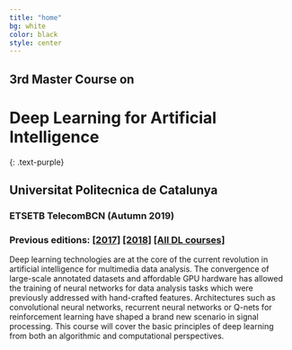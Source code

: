 ```yaml
---
title: "home"
bg: white
color: black
style: center
---
```


## 3rd Master Course on
# **Deep Learning for Artificial Intelligence**
{: .text-purple}
## Universitat Politecnica de Catalunya 

### ETSETB TelecomBCN (Autumn 2019)

### Previous editions: [[2017]][DLAI2017] [[2018]][DLAI2018] [[All DL courses]][lectures-all]

Deep learning technologies are at the core of the current revolution in artificial intelligence for multimedia data analysis. The convergence of large-scale annotated datasets and affordable GPU hardware has allowed the training of neural networks for data analysis tasks which were previously addressed with hand-crafted features. Architectures such as convolutional neural networks, recurrent neural networks or Q-nets for reinforcement learning have shaped a brand new scenario in signal processing. This course will cover the basic principles of deep learning from both an algorithmic and computational perspectives.

[DLAI2017]: https://telecombcn-dl.github.io/2017-dlai/
[DLAI2018]: https://telecombcn-dl.github.io/2018-dlai/
[lectures-all]: https://github.com/telecombcn-dl/lectures-all

